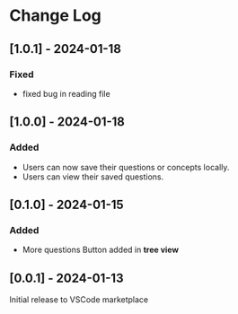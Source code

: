 # Change Log

## [1.0.1] - 2024-01-18

### Fixed

- fixed bug in reading file

## [1.0.0] - 2024-01-18

### Added

- Users can now save their questions or concepts locally.
- Users can view their saved questions.

## [0.1.0] - 2024-01-15

### Added

- More questions Button added in **tree view**

## [0.0.1] - 2024-01-13

Initial release to VSCode marketplace
